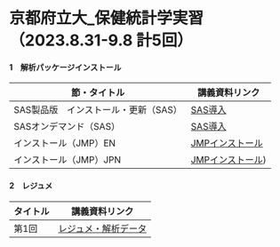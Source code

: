# 京都府立大_保健統計学実習（2023.8.31-9.8 計5回）

<h4 id="CH01">1　解析パッケージインストール</h4>

|節・タイトル|講義資料リンク|
|---|---|
|SAS製品版　インストール・更新（SAS）|[SAS導入](https://drive.google.com/file/d/1b-LhH8MD3AfBj6uF0F-3UytkjCq_KQvq/view?usp=sharing)|
|SASオンデマンド（SAS）|[SAS導入](https://drive.google.com/file/d/1b-LhH8MD3AfBj6uF0F-3UytkjCq_KQvq/view?usp=sharing)|
|インストール（JMP）EN|[JMPインストール](https://drive.google.com/file/d/1qV8fEoWzbgpRFz5giK-1iOrIjSUtJGM5/view?usp=sharing)|
|インストール（JMP）JPN|[JMPインストール](https://drive.google.com/file/d/1H-iSjci_5kg0aC-t679Oqmj8j57pHCOH/view?usp=sharing))|

<h4 id="CH01">2　レジュメ</h4>

|タイトル|講義資料リンク|
|---|---|
|第1回|[レジュメ・解析データ](https://drive.google.com/file/d/1vq4fiBWyU8wTeEMFERO35DnQ0qeiL7ib/view?usp=sharing)|
